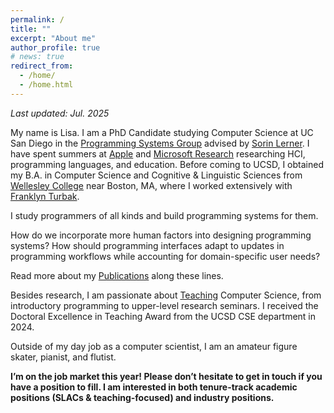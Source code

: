```yaml
---
permalink: /
title: ""
excerpt: "About me"
author_profile: true
# news: true
redirect_from: 
  - /home/
  - /home.html
---
```


_Last updated: Jul. 2025_



My name is Lisa. I am a PhD Candidate studying Computer Science at UC San Diego in the [Programming Systems Group](http://cseweb.ucsd.edu/groups/progsys/) advised by [Sorin Lerner](http://cseweb.ucsd.edu/~lerner/). 
I have spent summers at [Apple](https://machinelearning.apple.com) and [Microsoft Research](https://www.microsoft.com/en-us/research/group/research-software-engineering-rise/) researching HCI, programming languages, and education.
Before coming to UCSD, I obtained my B.A. in Computer Science and Cognitive & Linguistic Sciences from [Wellesley College](https://www.wellesley.edu) near Boston, MA, 
where I worked extensively with [Franklyn Turbak](https://cs.wellesley.edu/~fturbak/). 

I study programmers of all kinds and build programming systems for them. 
<!-- How do we incorporate more human factors into designing programming systems? How can programming interfaces better support creativity and communication of thoughts? How do we build more _active_ programming assistants that always align with the user's workflow?  -->
How do we incorporate more human factors into designing programming systems?
How should programming interfaces adapt to updates in programming workflows while accounting for domain-specific user needs?
<!-- Read more about my [Research](/research/) vision and recent [Projects](/projects/) and [Publications](/publications/) along these lines. -->
Read more about my [Publications](/publications/) along these lines.

Besides research, I am passionate about [Teaching](/teaching/) Computer Science, from introductory programming to upper-level research seminars. I received the Doctoral Excellence in Teaching Award from the UCSD CSE department in 2024.

Outside of my day job as a computer scientist, I am an amateur figure skater, pianist, and flutist.

**I’m on the job market this year! Please don’t hesitate to get in touch if you have a position to fill. I am interested in both tenure-track academic positions (SLACs & teaching-focused) and industry positions.**


<!-- 
Recent Projects
------
### Paradigms and Tools
- [Validation of AI-Generated Code](/projects/): validating AI-generated code with live programming.
<!-- - [Functional Debugging](/projects/): evidence-driven functional debugging support. -->
<!-- - [Debugging GUI Applications](/projects/): debugging via record/replay and live programming.
- [Education in Logic Modeling](/projects/): web experience for teaching and learning logic modeling. -->
<!-- - PBUnit: a live programming environment with built-in support for unit testing and example-centric programming. -->
<!-- - [Live Rust](/projects/): a Live Programming environment for Rust ownership and lifetimes. -->
<!-- - [Rust](/projects/): better Rust error reporting on lifetimes and ownerships. -->
<!-- - [SnipPy+](/projects/): an uninterrupted live programming-by-example synthesizer. -->
<!-- 
### Empirical Evidence
- [Functional Debugging](/projects/): understanding debugging strategies in functional programming.
- [Live Programming in Education](/projects/): evaluating the impact of using live programming in CS1.

The [Projects](/projects/) tab shows a full list of my projects. --> 
